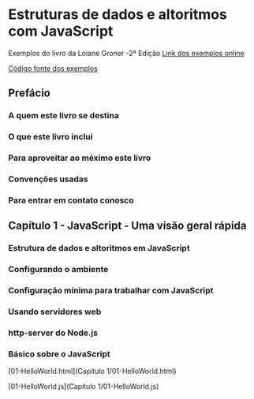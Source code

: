 # Estruturas de dados e altoritmos com JavaScript

Exemplos do livro da Loiane Groner -2ª Edição
[Link dos exemplos online](https://javascript-ds-algorithms-book.firebaseapp.com/)

[Código fonte dos exemplos](https://github.com/loiane/javascript-datastructures-algorithms)

## Prefácio

### A quem este livro se destina

### O que este livro inclui

### Para aproveitar ao méximo este livro

### Convenções usadas

### Para entrar em contato conosco

## Capítulo 1 - JavaScript - Uma visão geral rápida

### Estrutura de dados e altoritmos em JavaScript

### Configurando o ambiente

### Configuração mínima para trabalhar com JavaScript

### Usando servidores web

### http-server do Node.js

### Básico sobre o JavaScript

[01-HelloWorld.html](Capítulo 1/01-HelloWorld.html)

[01-HelloWorld.js](Capítulo 1/01-HelloWorld.js)